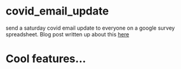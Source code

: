 # covid_email_update
send a saturday covid email update to everyone on a google survey spreadsheet. Blog post written up about this [here](https://alexbass.me/projects/weekly-covid-update/)

# Cool features...
